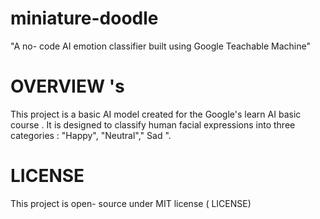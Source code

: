 # miniature-doodle
"A no- code AI  emotion classifier built using Google Teachable Machine"
# OVERVIEW 's

This project is a basic AI model created for the Google's learn AI basic course .
It is designed to classify human facial expressions into three categories : 
"Happy", "Neutral"," Sad ".

# LICENSE
This project is open- source under MIT license ( LICENSE)

